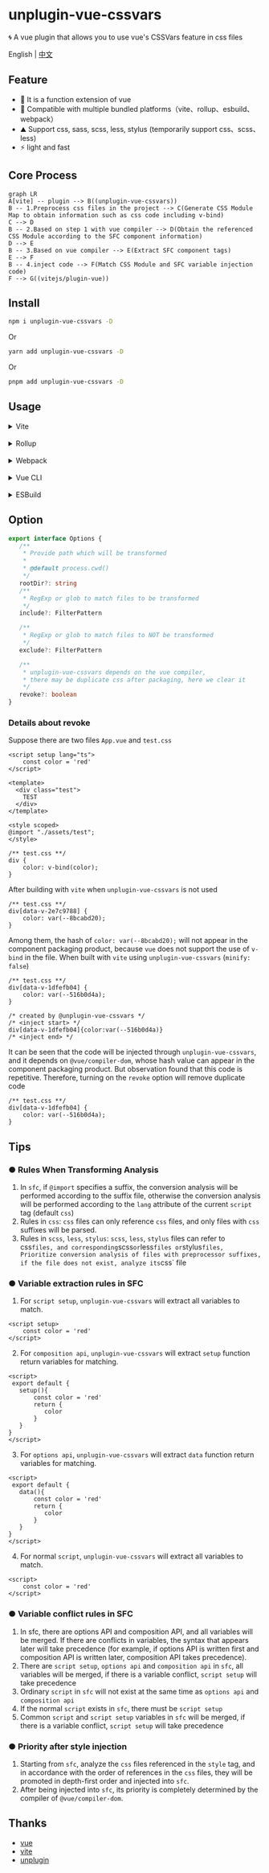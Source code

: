 # unplugin-vue-cssvars
🌀 A vue plugin that allows you to use vue's CSSVars feature in css files

English | [中文](https://github.com/baiwusanyu-c/unplugin-vue-cssvars/blob/master/README.ZH-CN.md)

## Feature

* 🧩 It is a function extension of vue
* 🌈 Compatible with multiple bundled platforms（vite、rollup、esbuild、webpack）
* ⛰ Support css, sass, scss, less, stylus (temporarily support css、scss、less)
*  ⚡ light and fast

## Core Process

```mermaid
graph LR  
A[vite] -- plugin --> B((unplugin-vue-cssvars))
B -- 1.Preprocess css files in the project --> C(Generate CSS Module Map to obtain information such as css code including v-bind)  
C --> D
B -- 2.Based on step 1 with vue compiler --> D(Obtain the referenced CSS Module according to the SFC component information)
D --> E
B -- 3.Based on vue compiler --> E(Extract SFC component tags)
E --> F
B -- 4.inject code --> F(Match CSS Module and SFC variable injection code)
F --> G((vitejs/plugin-vue))
```

## Install

```bash
npm i unplugin-vue-cssvars -D
```
Or
```bash
yarn add unplugin-vue-cssvars -D
```
Or
```bash
pnpm add unplugin-vue-cssvars -D
```

## Usage
<details>
<summary>Vite</summary>

```ts
// vite.config.ts
import { resolve } from 'path'
import { defineConfig } from 'vite'
import { viteVueCSSVars } from 'unplugin-vue-cssvars'
import type { PluginOption } from 'vite'
export default defineConfig({
  plugins: [
    viteVueCSSVars(/* options */) as PluginOption,
  ],
})
```

</details>
<br>
<details>
<summary>Rollup</summary>

```ts
// rollup.config.js
import { resolve } from 'path'
import { rollupVueCSSVars } from 'unplugin-vue-cssvars'
export default {
  plugins: [
    rollupVueCSSVars(/* options */),
  ],
}
```

</details>
<br>
<details>
<summary>Webpack</summary>

```ts
// webpack.config.js
module.exports = {
  /* ... */
  plugins: [
    require('unplugin-vue-cssvars').webpackVueCSSVars({ /* options */ }),
  ],
}
```
</details>
<br>
<details>
<summary>Vue CLI</summary>

```ts
// vue.config.js
module.exports = {
  configureWebpack: {
    plugins: [
      require('unplugin-vue-cssvars').webpackVueCSSVars({ /* options */ }),
    ],
  },
}
```

</details>
<br>
<details>
<summary>ESBuild</summary>

```ts
// esbuild.config.js
import { build } from 'esbuild'
import { esbuildVueCSSVars } from 'unplugin-vue-cssvars'

build({
  plugins: [esbuildVueCSSVars(/* options */)],
})
```
</details>

## Option

```typescript
export interface Options {
   /**
    * Provide path which will be transformed
    *
    * @default process.cwd()
    */
   rootDir?: string
   /**
    * RegExp or glob to match files to be transformed
    */
   include?: FilterPattern

   /**
    * RegExp or glob to match files to NOT be transformed
    */
   exclude?: FilterPattern

   /**
    * unplugin-vue-cssvars depends on the vue compiler,
    * there may be duplicate css after packaging, here we clear it
    */
   revoke?: boolean
}
```
### Details about revoke
Suppose there are two files `App.vue` and `test.css`
````
<script setup lang="ts">
    const color = 'red'
</script>

<template>
  <div class="test">
    TEST
  </div>
</template>

<style scoped>
@import "./assets/test";
</style>

````
````
/** test.css **/
div {
    color: v-bind(color);
}
````
After building with `vite` when `unplugin-vue-cssvars` is not used
````
/** test.css **/
div[data-v-2e7c9788] {
    color: var(--8bcabd20);
}
````
Among them, the hash of `color: var(--8bcabd20);` will not appear in the component packaging product, because `vue` does not support the use of `v-bind` in the file.
When built with `vite` using `unplugin-vue-cssvars` (`minify: false`)
````
/** test.css **/
div[data-v-1dfefb04] {
    color: var(--516b0d4a);
}

/* created by @unplugin-vue-cssvars */
/* <inject start> */
div[data-v-1dfefb04]{color:var(--516b0d4a)}
/* <inject end> */
````
It can be seen that the code will be injected through `unplugin-vue-cssvars`, and it depends on `@vue/compiler-dom`, whose hash value can appear in the component packaging product.
But observation found that this code is repetitive. 
Therefore, turning on the `revoke` option will remove duplicate code
````
/** test.css **/
div[data-v-1dfefb04] {
    color: var(--516b0d4a);
}
````

## Tips

### ● Rules When Transforming Analysis
1. In `sfc`, if `@import` specifies a suffix, the conversion analysis will be performed according to the suffix file, 
otherwise the conversion analysis will be performed according to the `lang` attribute of the current `script` tag (default `css`)
2. Rules in `css`: `css` files can only reference `css` files, and only files with `css` suffixes will be parsed.
3. Rules in `scss`, `less`, `stylus`: `scss`, `less`, `stylus` files can refer to` `css` files, and corresponding `scss` or `less` files or `stylus` files,
   Prioritize conversion analysis of files with preprocessor suffixes, if the file does not exist, analyze its `css` file

### ● Variable extraction rules in SFC
1. For `script setup`, `unplugin-vue-cssvars` will extract all variables to match.
````
<script setup>
    const color = 'red'
</script>
````
2. For `composition api`, `unplugin-vue-cssvars` will extract `setup` function return variables for matching.
````
<script>
 export default {
   setup(){
       const color = 'red'
       return {
          color
       }
   }
}
</script>
````
3. For `options api`, `unplugin-vue-cssvars` will extract `data` function return variables for matching.
````
<script>
 export default {
   data(){
       const color = 'red'
       return {
          color
       }
   }
}
</script>
````
4. For normal `script`, `unplugin-vue-cssvars` will extract all variables to match.
````
<script>
    const color = 'red'
</script>
````

### ● Variable conflict rules in SFC
1. In sfc, there are options API and composition API, and all variables will be merged. If there are conflicts in variables, 
the syntax that appears later will take precedence
(for example, if options API is written first and composition API is written later, composition API takes precedence).
2. There are `script setup`, `options api` and `composition api` in `sfc`, all variables will be merged, 
if there is a variable conflict, `script setup` will take precedence
3. Ordinary `script` in `sfc` will not exist at the same time as `options api` and `composition api`
4. If the normal `script` exists in `sfc`, there must be `script setup`
5. Common `script` and `script setup` variables in `sfc` will be merged, 
if there is a variable conflict, `script setup` will take precedence

### ● Priority after style injection
1. Starting from `sfc`, analyze the `css` files referenced in the `style` tag, and in accordance with the order of references in the `css` files, they will be promoted in depth-first order and injected into `sfc`.
2. After being injected into `sfc`, its priority is completely determined by the compiler of `@vue/compiler-dom`.

## Thanks
* [vue](https://github.com/vuejs/core)
* [vite](https://github.com/vitejs/vite)
* [unplugin](https://github.com/unjs/unplugin)
